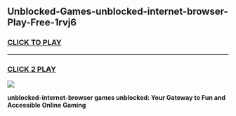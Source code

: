 
## Unblocked-Games-unblocked-internet-browser-Play-Free-1rvj6
<h3>
<a href="https://premium76.site?title=unblocked-internet-browser&ref=23A">CLICK TO PLAY</a></h3>
<hr>

<h3>
<a href="https://premium76.site?title=unblocked-internet-browser&ref=23A">CLICK 2 PLAY</a>
  
</h3>

<a href="https://premium76.site?title=unblocked-internet-browser&ref=23A"><img src="https://clearcache.store/games.png"></a>


**unblocked-internet-browser games unblocked: Your Gateway to Fun and Accessible Online Gaming**
